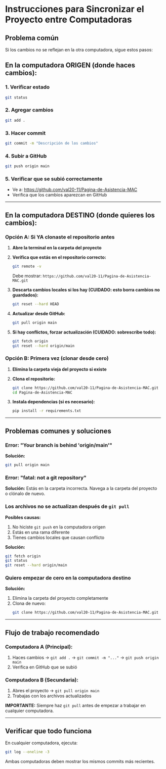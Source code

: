 # Instrucciones para Sincronizar el Proyecto entre Computadoras

## Problema común
Si los cambios no se reflejan en la otra computadora, sigue estos pasos:

## En la computadora ORIGEN (donde haces cambios):

### 1. Verificar estado
```bash
git status
```

### 2. Agregar cambios
```bash
git add .
```

### 3. Hacer commit
```bash
git commit -m "Descripción de los cambios"
```

### 4. Subir a GitHub
```bash
git push origin main
```

### 5. Verificar que se subió correctamente
- Ve a: https://github.com/val20-11/Pagina-de-Asistencia-MAC
- Verifica que los cambios aparezcan en GitHub

---

## En la computadora DESTINO (donde quieres los cambios):

### Opción A: Si YA clonaste el repositorio antes

1. **Abre la terminal en la carpeta del proyecto**

2. **Verifica que estás en el repositorio correcto:**
   ```bash
   git remote -v
   ```
   Debe mostrar: `https://github.com/val20-11/Pagina-de-Asistencia-MAC.git`

3. **Descarta cambios locales si los hay (CUIDADO: esto borra cambios no guardados):**
   ```bash
   git reset --hard HEAD
   ```

4. **Actualizar desde GitHub:**
   ```bash
   git pull origin main
   ```

5. **Si hay conflictos, forzar actualización (CUIDADO: sobrescribe todo):**
   ```bash
   git fetch origin
   git reset --hard origin/main
   ```

### Opción B: Primera vez (clonar desde cero)

1. **Elimina la carpeta vieja del proyecto si existe**

2. **Clona el repositorio:**
   ```bash
   git clone https://github.com/val20-11/Pagina-de-Asistencia-MAC.git
   cd Pagina-de-Asistencia-MAC
   ```

3. **Instala dependencias (si es necesario):**
   ```bash
   pip install -r requirements.txt
   ```

---

## Problemas comunes y soluciones

### Error: "Your branch is behind 'origin/main'"
**Solución:**
```bash
git pull origin main
```

### Error: "fatal: not a git repository"
**Solución:** Estás en la carpeta incorrecta. Navega a la carpeta del proyecto o clónalo de nuevo.

### Los archivos no se actualizan después de `git pull`
**Posibles causas:**
1. No hiciste `git push` en la computadora origen
2. Estás en una rama diferente
3. Tienes cambios locales que causan conflicto

**Solución:**
```bash
git fetch origin
git status
git reset --hard origin/main
```

### Quiero empezar de cero en la computadora destino
**Solución:**
1. Elimina la carpeta del proyecto completamente
2. Clona de nuevo:
   ```bash
   git clone https://github.com/val20-11/Pagina-de-Asistencia-MAC.git
   ```

---

## Flujo de trabajo recomendado

### Computadora A (Principal):
1. Haces cambios → `git add .` → `git commit -m "..."` → `git push origin main`
2. Verifica en GitHub que se subió

### Computadora B (Secundaria):
1. Abres el proyecto → `git pull origin main`
2. Trabajas con los archivos actualizados

**IMPORTANTE:** Siempre haz `git pull` antes de empezar a trabajar en cualquier computadora.

---

## Verificar que todo funciona

En cualquier computadora, ejecuta:
```bash
git log --oneline -3
```

Ambas computadoras deben mostrar los mismos commits más recientes.
